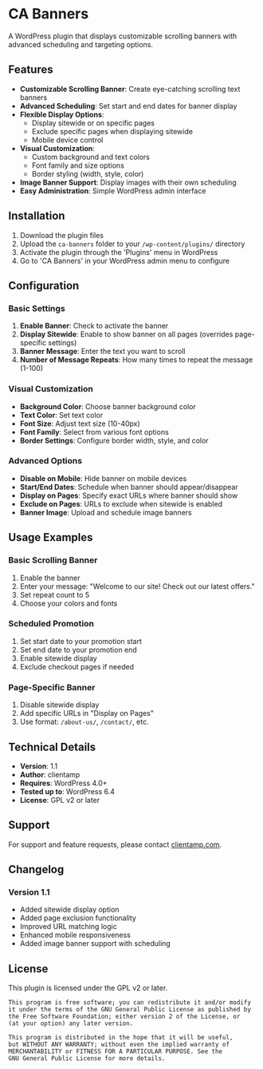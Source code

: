 # CA Banners

A WordPress plugin that displays customizable scrolling banners with advanced scheduling and targeting options.

## Features

- **Customizable Scrolling Banner**: Create eye-catching scrolling text banners
- **Advanced Scheduling**: Set start and end dates for banner display
- **Flexible Display Options**: 
  - Display sitewide or on specific pages
  - Exclude specific pages when displaying sitewide
  - Mobile device control
- **Visual Customization**:
  - Custom background and text colors
  - Font family and size options
  - Border styling (width, style, color)
- **Image Banner Support**: Display images with their own scheduling
- **Easy Administration**: Simple WordPress admin interface

## Installation

1. Download the plugin files
2. Upload the `ca-banners` folder to your `/wp-content/plugins/` directory
3. Activate the plugin through the 'Plugins' menu in WordPress
4. Go to 'CA Banners' in your WordPress admin menu to configure

## Configuration

### Basic Settings

1. **Enable Banner**: Check to activate the banner
2. **Display Sitewide**: Enable to show banner on all pages (overrides page-specific settings)
3. **Banner Message**: Enter the text you want to scroll
4. **Number of Message Repeats**: How many times to repeat the message (1-100)

### Visual Customization

- **Background Color**: Choose banner background color
- **Text Color**: Set text color
- **Font Size**: Adjust text size (10-40px)
- **Font Family**: Select from various font options
- **Border Settings**: Configure border width, style, and color

### Advanced Options

- **Disable on Mobile**: Hide banner on mobile devices
- **Start/End Dates**: Schedule when banner should appear/disappear
- **Display on Pages**: Specify exact URLs where banner should show
- **Exclude on Pages**: URLs to exclude when sitewide is enabled
- **Banner Image**: Upload and schedule image banners

## Usage Examples

### Basic Scrolling Banner
1. Enable the banner
2. Enter your message: "Welcome to our site! Check out our latest offers."
3. Set repeat count to 5
4. Choose your colors and fonts

### Scheduled Promotion
1. Set start date to your promotion start
2. Set end date to your promotion end
3. Enable sitewide display
4. Exclude checkout pages if needed

### Page-Specific Banner
1. Disable sitewide display
2. Add specific URLs in "Display on Pages"
3. Use format: `/about-us/`, `/contact/`, etc.

## Technical Details

- **Version**: 1.1
- **Author**: clientamp
- **Requires**: WordPress 4.0+
- **Tested up to**: WordPress 6.4
- **License**: GPL v2 or later

## Support

For support and feature requests, please contact [clientamp.com](https://clientamp.com/).

## Changelog

### Version 1.1
- Added sitewide display option
- Added page exclusion functionality
- Improved URL matching logic
- Enhanced mobile responsiveness
- Added image banner support with scheduling

## License

This plugin is licensed under the GPL v2 or later.

```
This program is free software; you can redistribute it and/or modify
it under the terms of the GNU General Public License as published by
the Free Software Foundation; either version 2 of the License, or
(at your option) any later version.

This program is distributed in the hope that it will be useful,
but WITHOUT ANY WARRANTY; without even the implied warranty of
MERCHANTABILITY or FITNESS FOR A PARTICULAR PURPOSE. See the
GNU General Public License for more details.
```
